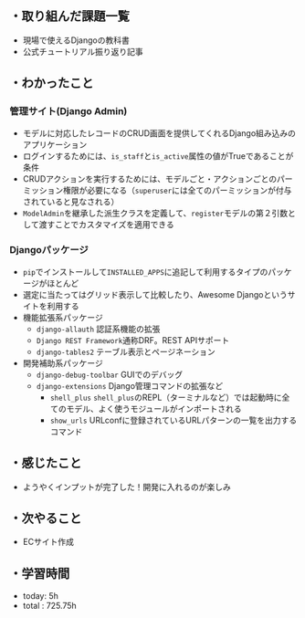 ## ・取り組んだ課題一覧
- 現場で使えるDjangoの教科書
- 公式チュートリアル振り返り記事

## ・わかったこと

### 管理サイト(Django Admin)
- モデルに対応したレコードのCRUD画面を提供してくれるDjango組み込みのアプリケーション
- ログインするためには、`is_staff`と`is_active`属性の値がTrueであることが条件
- CRUDアクションを実行するためには、モデルごと・アクションごとのパーミッション権限が必要になる（`superuser`には全てのパーミッションが付与されていると見なされる）
- `ModelAdmin`を継承した派生クラスを定義して、`register`モデルの第２引数として渡すことでカスタマイズを適用できる
### Djangoパッケージ
- `pip`でインストールして`INSTALLED_APPS`に追記して利用するタイプのパッケージがほとんど
- 選定に当たってはグリッド表示して比較したり、Awesome Djangoというサイトを利用する
- 機能拡張系パッケージ
  - `django-allauth` 認証系機能の拡張
  - `Django REST Framework`通称DRF。REST APIサポート
  - `django-tables2` テーブル表示とページネーション
- 開発補助系パッケージ
  - `django-debug-toolbar` GUIでのデバッグ
  - `django-extensions` Django管理コマンドの拡張など
    - `shell_plus` `shell_plus`のREPL（ターミナルなど）では起動時に全てのモデル、よく使うモジュールがインポートされる
    - `show_urls` URLconfに登録されているURLパターンの一覧を出力するコマンド

## ・感じたこと
- ようやくインプットが完了した！開発に入れるのが楽しみ


## ・次やること
- ECサイト作成

## ・学習時間
- today:  5h
- total  : 725.75h


